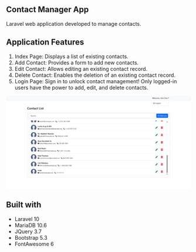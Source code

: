 ## Contact Manager App

Laravel web application developed to manage contacts.

## Application Features

1. Index Page: Displays a list of existing contacts.
2. Add Contact: Provides a form to add new contacts.
3. Edit Contact: Allows editing an existing contact record.
4. Delete Contact: Enables the deletion of an existing contact record.
5. Login Page: Sign in to unlock contact management! Only logged-in users have the power to add, edit, and delete contacts.

![image](preview/contact_list_logged_in.png)

## Built with
* Laravel 10
* MariaDB 10.6
* JQuery 3.7
* Bootstrap 5.3
* FontAwesome 6